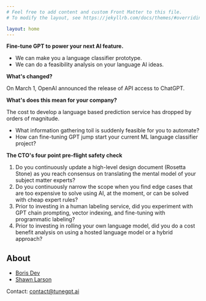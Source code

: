```yaml
---
# Feel free to add content and custom Front Matter to this file.
# To modify the layout, see https://jekyllrb.com/docs/themes/#overriding-theme-defaults

layout: home
---
```



**Fine-tune GPT to power your next AI feature.**

- We can make you a language classifier prototype.
- We can do a feasibility analysis on your language AI ideas.

**What's changed?**

On March 1, OpenAI announced the release of API access to ChatGPT.

**What's does this mean for your company?**

The cost to develop a language based prediction service has dropped by orders of magnitude. 

- What information gathering toil is suddenly feasible for you to automate?
- How can fine-tuning GPT jump start your current ML language classifier project?

**The CTO's four point pre-flight safety check**

1. Do you continuously update a high-level design document (Rosetta Stone) as you reach consensus on translating the mental model of your subject matter experts?
2. Do you continuously narrow the scope when you find edge cases that are too expensive to solve using AI, at the moment, or can be solved with cheap expert rules?
3. Prior to investing in a human labeling service, did you experiment with GPT chain prompting, vector indexing, and fine-tuning with programmatic labeling? 
4. Prior to investing in rolling your own language model, did you do a cost benefit analysis on using a hosted language model or a hybrid approach? 

## About

- [Boris Dev](https://www.linkedin.com/in/boris-dev/)
- [Shawn Larson](https://www.linkedin.com/in/shawn-larson-ai/)

Contact: contact@tunegpt.ai
